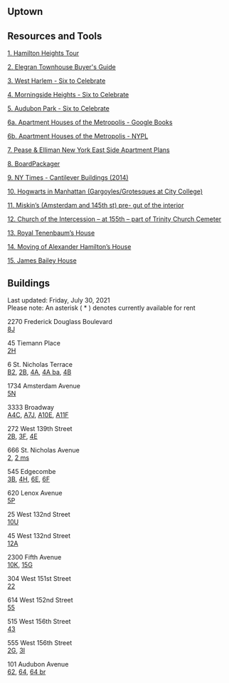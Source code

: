 ## Uptown

## Resources and Tools

[1. Hamilton Heights Tour](https://github.com/realdatanyc/uptown/blob/main/Hamilton%20Heights%20Tour%20-%20Elegran.pdf)

[2. Elegran Townhouse Buyer's Guide](https://github.com/realdatanyc/uptown/blob/main/Elegran%20Buyers%20Guide%20to%20Townhouses.pdf)

[3. West Harlem - Six to Celebrate](https://github.com/realdatanyc/uptown/blob/main/WestHarlem-SixToCeleb.pdf)

[4. Morningside Heights - Six to Celebrate](https://github.com/realdatanyc/uptown/blob/main/HDC-SixtoCelebGuide-MORNINGSIDE-HEIGHTS-12pg.pdf)

[5. Audubon Park - Six to Celebrate](https://github.com/realdatanyc/uptown/blob/main/AudubonPark.pdf)

[6a. Apartment Houses of  the Metropolis - Google Books](https://www.google.com/books/edition/Apartment_Houses_of_the_Metropolis/u5VAAQAAMAAJ?hl=en&gbpv=1&dq=apartment+houses+of+the+metropolis&printsec=frontcover)

[6b. Apartment Houses of the Metropolis - NYPL](https://digitalcollections.nypl.org/collections/apartment-houses-of-the-metropolis#/?tab=about&scroll=20)

[7. Pease & Elliman New York East Side Apartment Plans](https://babel.hathitrust.org/cgi/pt?id=mdp.39015026793094&view=thumb&seq=45) 

[8. BoardPackager](https://www.boardpackager.com/)

[9. NY Times - Cantilever Buildings (2014)](https://www.nytimes.com/2014/01/12/realestate/cantilevered-buildings-of-new-york.html)

[10. Hogwarts in Manhattan (Gargoyles/Grotesques at City College)](https://www.scoutingny.com/hogwarts-in-manhattan-the-1000-gargoyles-grotesques-of-city-college/)

[11. Miskin’s (Amsterdam and 145th st) pre- gut of the interior](https://www.scoutingny.com/want-to-feel-like-youre-in-a-film-noir-step-into-mishkins-drug-store/)

[12. Church of the Intercession – at 155th – part of Trinity Church Cemeter](https://www.scoutingny.com/scouting-a-crypt/)

[13. Royal Tenenbaum’s House](https://www.youtube.com/watch?v=YG9LfXVZJOM)

[14. Moving of Alexander Hamilton’s House](https://www.youtube.com/watch?v=qAeUIscbuVY)

[15. James Bailey House](http://daytoninmanhattan.blogspot.com/2019/05/the-james-bailey-house-10-st-nicholas.html)

## Buildings

Last updated:  Friday, July 30, 2021\
Please note:  An asterisk ( * ) denotes currently available for rent

2270 Frederick Douglass Boulevard\
[8J](https://youtu.be/ZOl1GLaUpgE)

45 Tiemann Place\
[2H](https://youtu.be/qupsmF_cLhg)

6 St. Nicholas Terrace\
[B2](https://youtu.be/bUsOb3kSoS8), [2B](https://youtu.be/hFHJig17vo0), [4A](https://youtu.be/UQRZkFxB-Vg), [4A ba](https://youtu.be/f7hY3aV6-Mc), [4B](https://youtu.be/rWNhN3MITvk)  

1734 Amsterdam Avenue\
[5N](https://youtu.be/q7QJUFcjKYE)

3333 Broadway\
[A4C](https://youtu.be/nPoPcvXrud4), [A7J](https://youtu.be/FkGdGNQBSyY), [A10E](https://youtu.be/nPoPcvXrud4), [A11F](https://youtu.be/TpbbcUxY2Mo)

272 West 139th Street\
[2B](https://youtu.be/bIhs-qb7jwM), [3F](https://youtu.be/XNF0-b1znxA), [4E](https://youtu.be/eEJIOxlH13o)

666 St. Nicholas Avenue\
[2](https://youtu.be/Fxbl6DehDGc), [2 ms](https://youtu.be/QNuk1leRVl0)

545 Edgecombe\
[3B](https://youtu.be/FebAUG-qoWY), [4H](https://youtu.be/cNsKXli-QRg), [6E](https://youtu.be/jiMhX1-9WPs), [6F](https://youtu.be/1sV2E-qTe-s)

620 Lenox Avenue\
[5P](https://youtu.be/a2nLcK3kKac)

25 West 132nd Street\
[10U](https://youtu.be/Ip3cVuzgNIM)

45 West 132nd Street\
[12A](https://youtu.be/Bn_bdRIfF4I)

2300 Fifth Avenue\
[10K](https://youtu.be/RKOdkvh2DpI), [15G](https://youtu.be/_7mPk3ppCow)

304 West 151st Street\
[22](https://youtu.be/fsPGh7x67aI)

614 West 152nd Street\
[55](https://youtu.be/lbFsOnuh9zI)

515 West 156th Street\
[43](https://youtu.be/Lif_scuDobE)

555 West 156th Street\
[2G](https://youtu.be/xg1HA1E06To), [3I](https://youtu.be/Uy1_OyIzkqw)

101 Audubon Avenue\
[62](https://youtu.be/3vSZgdfHsag), [64](https://youtu.be/fFgdlnavcB8), [64 br](https://youtu.be/qhUC17jgKiM)







